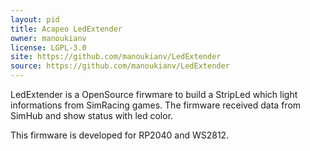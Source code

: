 ```yaml
---
layout: pid
title: Acapeo LedExtender
owner: manoukianv
license: LGPL-3.0
site: https://github.com/manoukianv/LedExtender
source: https://github.com/manoukianv/LedExtender
---
```

LedExtender is a OpenSource firwmare to build a StripLed which light informations from SimRacing games.
The firmware received data from SimHub and show status with led color.

This firmware is developed for RP2040 and WS2812.
